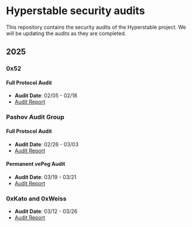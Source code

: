 # Hyperstable security audits

This repository contains the security audits of the Hyperstable project.
We will be updating the audits as they are completed.

## 2025

### 0x52

#### Full Protocol Audit

- **Audit Date**: 02/05 - 02/18
- [Audit Report](2025/0x52/02-21/report.md)

### Pashov Audit Group

#### Full Protocol Audit

- **Audit Date**: 02/26 - 03/03
- [Audit Report](2025/Pashov/03-13/report.pdf)

#### Permanent vePeg Audit

- **Audit Date**: 03/19 - 03/21
- [Audit Report](2025/Pashov/03-19/report.pdf)

### 0xKato and 0xWeiss

- **Audit Date**: 03/12 - 03/26
- [Audit Report](2025/Kato-Weiss/03-12/report.pdf)
